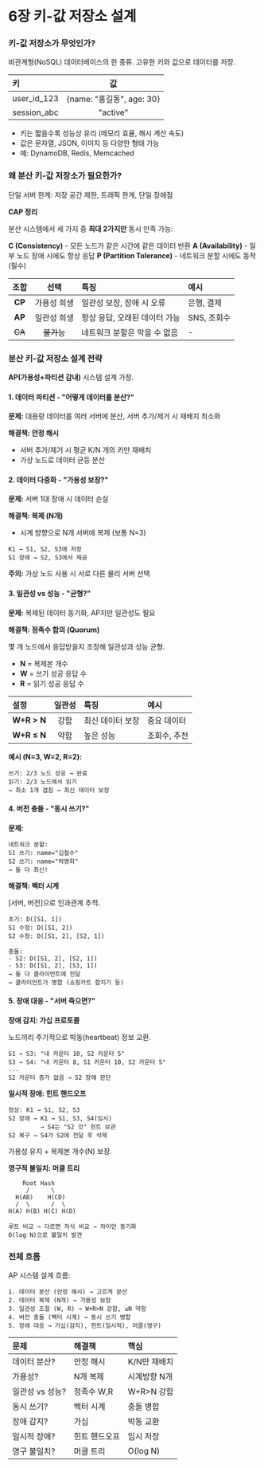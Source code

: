 # 6장 키-값 저장소 설계

### 키-값 저장소가 무엇인가?

비관계형(NoSQL) 데이터베이스의 한 종류. 고유한 키와 값으로 데이터를 저장.

| 키 | 값 |
|:-|:-:|
|user_id_123|{name: "홍길동", age: 30}|
|session_abc|"active"|

- 키는 짧을수록 성능상 유리 (메모리 효율, 해시 계산 속도)
- 값은 문자열, JSON, 이미지 등 다양한 형태 가능
- 예: DynamoDB, Redis, Memcached

### 왜 분산 키-값 저장소가 필요한가?

단일 서버 한계: 저장 공간 제한, 트래픽 한계, 단일 장애점

**CAP 정리**

분산 시스템에서 세 가지 중 **최대 2가지만** 동시 만족 가능:

**C (Consistency)** - 모든 노드가 같은 시간에 같은 데이터 반환
**A (Availability)** - 일부 노드 장애 시에도 항상 응답
**P (Partition Tolerance)** - 네트워크 분할 시에도 동작 (필수)

| 조합 | 선택 | 특징 | 예시 |
|:-:|:-:|:-|:-|
| **CP** | 가용성 희생 | 일관성 보장, 장애 시 오류 | 은행, 결제 |
| **AP** | 일관성 희생 | 항상 응답, 오래된 데이터 가능 | SNS, 조회수 |
| ~~CA~~ | ~~불가능~~ | 네트워크 분할은 막을 수 없음 | - |

### 분산 키-값 저장소 설계 전략

**AP(가용성+파티션 감내)** 시스템 설계 가정.

#### 1. 데이터 파티션 - "어떻게 데이터를 분산?"

**문제:** 대용량 데이터를 여러 서버에 분산, 서버 추가/제거 시 재배치 최소화

**해결책: 안정 해시**
- 서버 추가/제거 시 평균 K/N 개의 키만 재배치
- 가상 노드로 데이터 균등 분산

#### 2. 데이터 다중화 - "가용성 보장?"

**문제:** 서버 1대 장애 시 데이터 손실

**해결책: 복제 (N개)**
- 시계 방향으로 N개 서버에 복제 (보통 N=3)

```
K1 → S1, S2, S3에 저장
S1 장애 → S2, S3에서 제공
```

**주의:** 가상 노드 사용 시 서로 다른 물리 서버 선택

#### 3. 일관성 vs 성능 - "균형?"

**문제:** 복제된 데이터 동기화, AP지만 일관성도 필요

**해결책: 정족수 합의 (Quorum)**

몇 개 노드에서 응답받을지 조정해 일관성과 성능 균형.

- **N** = 복제본 개수
- **W** = 쓰기 성공 응답 수
- **R** = 읽기 성공 응답 수

| 설정 | 일관성 | 특징 | 예시 |
|:-|:-:|:-|:-|
| **W+R > N** | 강함 | 최신 데이터 보장 | 중요 데이터 |
| **W+R ≤ N** | 약함 | 높은 성능 | 조회수, 추천 |

**예시 (N=3, W=2, R=2):**
```
쓰기: 2/3 노드 성공 → 완료
읽기: 2/3 노드에서 읽기
→ 최소 1개 겹침 → 최신 데이터 보장
```

#### 4. 버전 충돌 - "동시 쓰기?"

**문제:**
```
네트워크 분할:
S1 쓰기: name="김철수"
S2 쓰기: name="박영희"
→ 둘 다 최신!
```

**해결책: 벡터 시계**

[서버, 버전]으로 인과관계 추적.

```
초기: D([S1, 1])
S1 수정: D([S1, 2])
S2 수정: D([S1, 2], [S2, 1])

충돌:
- S2: D([S1, 2], [S2, 1])
- S3: D([S1, 2], [S3, 1])
→ 둘 다 클라이언트에 전달
→ 클라이언트가 병합 (쇼핑카트 합치기 등)
```

#### 5. 장애 대응 - "서버 죽으면?"

**장애 감지: 가십 프로토콜**

노드끼리 주기적으로 박동(heartbeat) 정보 교환.

```
S1 → S3: "내 카운터 10, S2 카운터 5"
S3 → S4: "내 카운터 8, S1 카운터 10, S2 카운터 5"
...
S2 카운터 증가 없음 → S2 장애 판단
```

**일시적 장애: 힌트 핸드오프**

```
정상: K1 → S1, S2, S3
S2 장애 → K1 → S1, S3, S4(임시)
         → S4는 "S2 것" 힌트 보관
S2 복구 → S4가 S2에 전달 후 삭제
```

가용성 유지 + 복제본 개수(N) 보장.

**영구적 불일치: 머클 트리**

```
    Root Hash
     /      \
  H(AB)    H(CD)
  /  \      /  \
H(A) H(B) H(C) H(D)

루트 비교 → 다르면 자식 비교 → 차이만 동기화
O(log N)으로 불일치 발견
```


### 전체 흐름

AP 시스템 설계 흐름:

```
1. 데이터 분산 (안정 해시) → 고르게 분산
2. 데이터 복제 (N개) → 가용성 보장
3. 일관성 조절 (W, R) → W+R>N 강함, ≤N 약함
4. 버전 충돌 (벡터 시계) → 동시 쓰기 병합
5. 장애 대응 → 가십(감지), 힌트(일시적), 머클(영구)
```

| 문제 | 해결책 | 핵심 |
|:-|:-|:-|
| 데이터 분산? | 안정 해시 | K/N만 재배치 |
| 가용성? | N개 복제 | 시계방향 N개 |
| 일관성 vs 성능? | 정족수 W,R | W+R>N 강함 |
| 동시 쓰기? | 벡터 시계 | 충돌 병합 |
| 장애 감지? | 가십 | 박동 교환 |
| 일시적 장애? | 힌트 핸드오프 | 임시 저장 |
| 영구 불일치? | 머클 트리 | O(log N) |